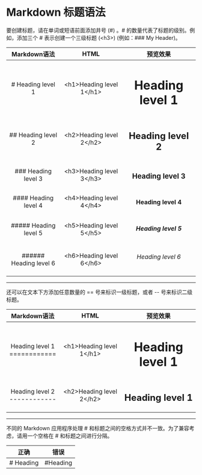 # Markdown 标题语法

要创建标题，请在单词或短语前面添加井号 (#) 。# 的数量代表了标题的级别。例如，添加三个 # 表示创建一个三级标题 (&lt;h3>) (例如：### My Header)。

| Markdown语法 | HTML | 预览效果 |
| :---: | :---: | :---: |
| # Heading level 1 | &lt;h1>Heading level 1&lt;/h1> | <h1> Heading level 1 |
| ## Heading level 2 | &lt;h2>Heading level 2&lt;/h2> | <h2> Heading level 2 |
| ### Heading level 3 | &lt;h3>Heading level 3&lt;/h3> | <h3> Heading level 3 |
| #### Heading level 4 | &lt;h4>Heading level 4&lt;/h4> | <h4> Heading level 4 |
| ##### Heading level 5 | &lt;h5>Heading level 5&lt;/h5> | <h5> Heading level 5 |
| ###### Heading level 6 | &lt;h6>Heading level 6&lt;/h6> | <h6> Heading level 6 |

-------
还可以在文本下方添加任意数量的 == 号来标识一级标题，或者 -- 号来标识二级标题。

| Markdown语法 | HTML | 预览效果 |
| :---: | :---: | :---: |
| Heading level 1 <br> ============ | &lt;h1>Heading level 1&lt;/h1> | <h1> Heading level 1 |
| Heading level 2 <br> ------------ | &lt;h2>Heading level 2&lt;/h2> | <h2> Heading level 1 |

------

不同的 Markdown 应用程序处理 # 和标题之间的空格方式并不一致。为了兼容考虑，请用一个空格在 # 和标题之间进行分隔。

| 正确 | 错误 |
| :---: | :---: |
| # Heading | #Heading |